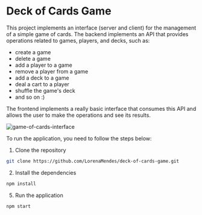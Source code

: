 # Deck of Cards Game

This project implements an interface (server and client) for the management of a simple game of cards. The backend implements an API that provides operations related to games, players, and decks, such as:
- create a game
- delete a game
- add a player to a game
- remove a player from a game
- add a deck to a game
- deal a cart to a player
- shuffle the game's deck
- and so on :)

The frontend implements a really basic interface that consumes this API and allows the user to make the operations and see its results.

![game-of-cards-interface](https://user-images.githubusercontent.com/35077553/170894391-e0311c74-8f1d-4764-b788-e766c74022fb.png)

To run the application, you need to follow the steps below:
1. Clone the repository
```bash
git clone https://github.com/LorenaMendes/deck-of-cards-game.git
```
2. Install the dependencies
```bash
npm install
```

5. Run the application
```bash
npm start
```
